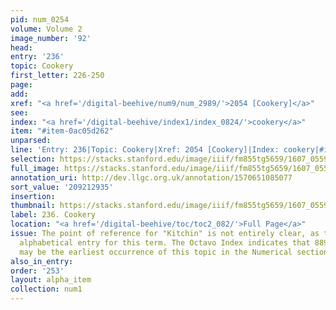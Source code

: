 ```yaml
---
pid: num_0254
volume: Volume 2
image_number: '92'
head:
entry: '236'
topic: Cookery
first_letter: 226-250
page:
add:
xref: "<a href='/digital-beehive/num9/num_2989/'>2054 [Cookery]</a>"
see:
index: "<a href='/digital-beehive/index1/index_0824/'>cookery</a>"
item: "#item-0ac05d262"
unparsed:
line: 'Entry: 236|Topic: Cookery|Xref: 2054 [Cookery]|Index: cookery|#item-0ac05d262'
selection: https://stacks.stanford.edu/image/iiif/fm855tg5659/1607_0559/850,2935,2913,751/full/0/default.jpg
full_image: https://stacks.stanford.edu/image/iiif/fm855tg5659/1607_0559/full/full/0/default.jpg
annotation_uri: http://dev.llgc.org.uk/annotation/1570651085077
sort_value: '209212935'
insertion:
thumbnail: https://stacks.stanford.edu/image/iiif/fm855tg5659/1607_0559/850,2935,600,180/250,/0/default.jpg
label: 236. Cookery
location: "<a href='/digital-beehive/toc/toc2_082/'>Full Page</a>"
issue: The point of reference for "Kitchin" is not entirely clear, as there is no
  alphabetical entry for this term. The Octavo Index indicates that 889 [Kitchin work]
  may be the earliest occurrence of this topic in the Numerical section of the Alvearium.
also_in_entry:
order: '253'
layout: alpha_item
collection: num1
---
```

